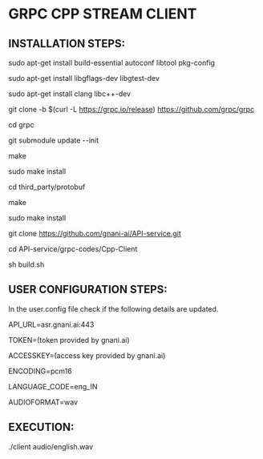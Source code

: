 # GRPC CPP STREAM CLIENT

## INSTALLATION STEPS:

sudo apt-get install build-essential autoconf libtool pkg-config

sudo apt-get install libgflags-dev libgtest-dev

sudo apt-get install clang libc++-dev

git clone -b $(curl -L https://grpc.io/release) https://github.com/grpc/grpc

cd grpc

git submodule update --init

make

sudo make install

cd third_party/protobuf

make 

sudo make install

git clone https://github.com/gnani-ai/API-service.git

cd API-service/grpc-codes/Cpp-Client

sh build.sh


## USER CONFIGURATION STEPS:

In the user.config file check if the following details are updated.

API_URL=asr.gnani.ai:443

TOKEN=(token provided by gnani.ai)

ACCESSKEY=(access key provided by gnani.ai)

ENCODING=pcm16

LANGUAGE_CODE=eng_IN 

AUDIOFORMAT=wav


## EXECUTION:

./client audio/english.wav
